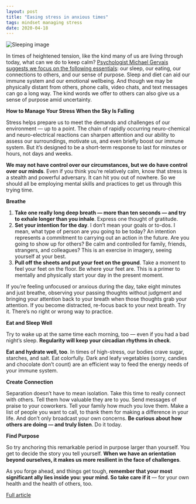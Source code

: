 ```yaml
---
layout: post
title: "Easing stress in anxious times"
tags: mindset managing stress
date: 2020-04-18
---
```


![Sleeping image](https://media-exp1.licdn.com/dms/image/C561AAQHPqBxLghQjaA/storylineheaderimage-shrink_600_366/0?e=1587312000&v=beta&t=mqMwQR__ewMXGx_FDU3f7QxaqH2807lilySDNLkTJvk)

In times of heightened tension, like the kind many of us are living through today, what can we do to 
keep calm? 
[Psychologist Michael Gervais suggests we focus on the following essentials](https://hbr.org/2020/04/how-to-manage-your-stress-when-the-sky-is-falling): 
our sleep, our eating, our connections to others, and our sense of purpose. Sleep and diet can aid 
our immune system and our emotional wellbeing. And though we may be physically distant from others, 
phone calls, video chats, and text messages can go a long way. The kind words we offer to others can 
also give us a sense of purpose amid uncertainty.

**How to Manage Your Stress When the Sky Is Falling**

Stress helps prepare us to meet the demands and challenges of our environment — up to a point. The chain 
of rapidly occurring neuro-chemical and neuro-electrical reactions can sharpen attention and our ability 
to assess our surroundings, motivate us, and even briefly boost our immune system. But it’s designed to 
be a short-term response to last for minutes or hours, not days and weeks.

**We may not have control over our circumstances, but we do have control over our minds**. Even if you think 
you’re relatively calm, know that stress is a stealth and powerful adversary. It can hit you out of 
nowhere. So we should all be employing mental skills and practices to get us through this trying time.

**Breathe**
1. **Take one really long deep breath — more than ten seconds — and try to exhale longer than you inhale**. Express 
one thought of gratitude.
2. **Set your intention for the day**. I don’t mean your goals or to-dos. I mean, what type of person are you going 
to be today? An intention represents a commitment to carrying out an action in the future. Are you going to 
show up for others? Be calm and controlled for family, friends, strangers, and colleagues? This is an exercise 
in imagery, seeing yourself at your best.
3. **Pull off the sheets and put your feet on the ground**. Take a moment to feel your feet on the floor. Be where 
your feet are. This is a primer to mentally and physically start your day in the present moment.

If you’re feeling unfocused or anxious during the day, take eight minutes and just breathe, observing your 
passing thoughts without judgment and bringing your attention back to your breath when those thoughts grab 
your attention. If you become distracted, re-focus back to your next breath. Try it. There’s no right or 
wrong way to practice.

**Eat and Sleep Well**

Try to wake up at the same time each morning, too — even if you had a bad night’s sleep. **Regularity will 
keep your circadian rhythms in check**.

**Eat and hydrate well, too**. In times of high-stress, our bodies crave sugar, starches, and salt. Eat 
colorfully. Dark and leafy vegetables (sorry, candies and chocolate don’t count) are an efficient way 
to feed the energy needs of your immune system.

**Create Connection**

Separation doesn’t have to mean isolation. Take this time to really connect with others. Tell them how 
valuable they are to you. Send messages of praise to your coworkers. Tell your family how much you love 
them. Make a list of people you want to call, to thank them for making a difference in your life. And 
don’t only broadcast your own concerns. **Be curious about how others are doing — and truly listen**. 
Do it today.

**Find Purpose**

So try anchoring this remarkable period in purpose larger than yourself. You get to decide 
the story you tell yourself. **When we have an orientation beyond ourselves, it makes us more 
resilient in the face of challenges**.

As you forge ahead, and things get tough, **remember that your most significant ally lies inside 
you: your mind. So take care if it** — for your own health and the health of others, too.

[Full article](https://www.linkedin.com/feed/news/easing-stress-in-anxious-times-4805524/)
